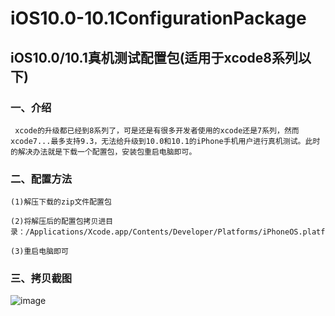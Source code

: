 # iOS10.0-10.1ConfigurationPackage
## iOS10.0/10.1真机测试配置包(适用于xcode8系列以下)

### 一、介绍
       
     xcode的升级都已经到8系列了，可是还是有很多开发者使用的xcode还是7系列，然而xcode7...最多支持9.3，无法给升级到10.0和10.1的iPhone手机用户进行真机测试。此时的解决办法就是下载一个配置包，安装包重启电脑即可。

 

### 二、配置方法

    (1)解压下载的zip文件配置包

    (2)将解压后的配置包拷贝进目录：/Applications/Xcode.app/Contents/Developer/Platforms/iPhoneOS.platform/DeviceSupport

    (3)重启电脑即可
    
 
### 三、拷贝截图
![image](https://github.com/xiayuanquan/iOS10.0-10.1ConfigurationPackage/blob/master/demopic.png)
